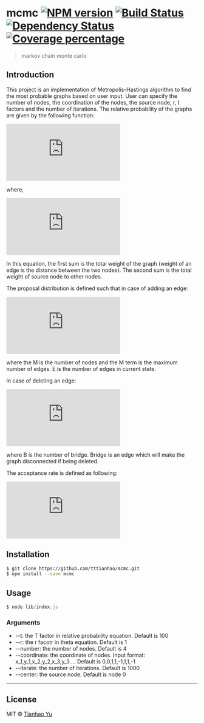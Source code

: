 # mcmc [![NPM version][npm-image]][npm-url] [![Build Status][travis-image]][travis-url] [![Dependency Status][daviddm-image]][daviddm-url] [![Coverage percentage][coveralls-image]][coveralls-url]
> markov chain monte carlo

## Introduction

This project is an implementation of Metropolis-Hastings algorithm to find the most probable graphs based on user input. User can specify the number of nodes, the coordination of the nodes, the source node, r, t factors and the number of iterations. The relative probability of the graphs are given by the following function:

![](http://latex.codecogs.com/gif.latex?f%20%28%20%5C%7B%20s_i%20%2C%20X_i%20%5C%7D%2C%20%5C%7Bs_j%20%2C%20X_j%5C%7D%29%20%3D%20e%5E%7B-%28%5Ctheta%28s_j%2CX_j%29%20-%20%5Ctheta%28s_i%2CX_i%29%29/T%7D)

where,

![](http://latex.codecogs.com/gif.latex?%5Ctheta%28s_i%2CX_i%29%20%3D%20r%5Csum_e%20w_e&plus;%5Csum_k%5EM%20%5Csum_%7Be%20%5Cin%20p_%7Bs_i%20k%7D%7D%20w_e)

In this equation, the first sum is the total weight of the graph (weight of an edge is the distance between the two nodes). The second sum is the total weight of source node to other nodes.

The proposal distribution is defined such that in case of adding an edge:

![](http://latex.codecogs.com/gif.latex?q%28j%7Ci%29%20%3D%20%5Cfrac%7B1%7D%7B%5Cfrac%7BM%28M-1%29%7D%7B2%7D-E%7D)

where the M is the number of nodes and the M term is the maximum number of edges. E is the number of edges in current state.

In case of deleting an edge:

![](http://latex.codecogs.com/gif.latex?q%28j%7Ci%29%20%3D%20%5Cfrac%7B1%7D%7BE%20-B%7D)

where B is the number of bridge. Bridge is an edge which will make the graph disconnected if being deleted.

The acceptance rate is defined as following:

![](http://latex.codecogs.com/gif.latex?A%20%3D%20min%5C%7B%201%2C%20%5Cfrac%7B%5Cpi%20%28x_j%29%20q%28x_i%7Cx_j%29%7D%7B%5Cpi%20%28x_i%29q%28x_j%7Cx_i%29%7D%20%5C%7D)

## Installation

```sh
$ git clone https://github.com/tttianhao/mcmc.git
$ npm install --save mcmc
```

## Usage

```js
$ node lib/index.js
```

### Arguments

* --t: the T factor in relative probability equation. Default is 100
* --r: the r facotr in theta equation. Default is 1
* --number: the number of nodes. Default is 4
* --coordinate: the coordinate of nodes. Input format: x_1,y_1,x_2,y_2,x_3,y_3.... Default is 0,0,1,1,-1,1,1,-1
* --iterate: the number of iterations. Default is 1000
* --center: the source node. Default is node 0

--------

## License

MIT © [Tianhao Yu]()


[npm-image]: https://badge.fury.io/js/mcmc.svg
[npm-url]: https://npmjs.org/package/mcmc
[travis-image]: https://travis-ci.org/tttianhao/mcmc.svg?branch=master
[travis-url]: https://travis-ci.org/tttianhao/mcmc
[daviddm-image]: https://david-dm.org/tttianhao/mcmc.svg?theme=shields.io
[daviddm-url]: https://david-dm.org/tttianhao/mcmc
[coveralls-image]: https://coveralls.io/repos/tttianhao/mcmc/badge.svg
[coveralls-url]: https://coveralls.io/r/tttianhao/mcmc
